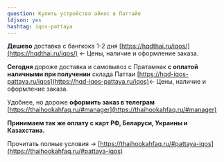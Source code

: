 ```yaml
---
question: Купить устройство айкос в Паттайе
ldjson: yes
hashtag: iqos-pattaya
---
```


**Дешево** доставка с бангкока 1-2 дня [https://hqdthai.ru/iqos/](https://hqdthai.ru/iqos/) <- Цены, наличие и оформление заказа.

**Сегодня** дороже доставка и самовывоз с Пратамнак **с оплатой наличными при получении** склада Паттаи [https://hqd-iqos-pattaya.ru/iqos](https://hqd-iqos-pattaya.ru/iqos)<- Цены, наличие и оформление заказа.

Удобнее, но дороже **оформить заказ в телеграм** [https://thaihookahfaq.ru/#manager](https://thaihookahfaq.ru/#manager)

**Принимаем так же оплату с карт РФ, Беларуси, Украины и Казахстана.**

Прочитать полные условия -> [https://thaihookahfaq.ru/#pattaya-iqos](https://thaihookahfaq.ru/#pattaya-iqos)
